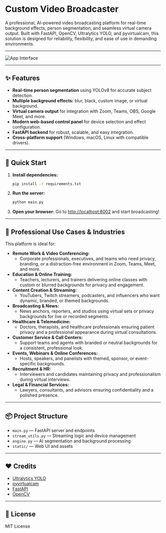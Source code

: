 # Custom Video Broadcaster

A professional, AI-powered video broadcasting platform for real-time background effects, person segmentation, and seamless virtual camera output. Built with FastAPI, OpenCV, Ultralytics YOLO, and pyvirtualcam, this solution is designed for reliability, flexibility, and ease of use in demanding environments.

---

![App Interface](static/Screenshot%202025-07-06%20022333.png)

---

## ✨ Features
- **Real-time person segmentation** using YOLOv8 for accurate subject detection.
- **Multiple background effects:** blur, black, custom image, or virtual background.
- **Virtual camera output** for integration with Zoom, Teams, OBS, Google Meet, and more.
- **Modern web-based control panel** for device selection and effect configuration.
- **FastAPI backend** for robust, scalable, and easy integration.
- **Cross-platform support** (Windows, macOS, Linux with compatible drivers).

---

## 🚀 Quick Start
1. **Install dependencies:**
   ```bash
   pip install -r requirements.txt
   ```
2. **Run the server:**
   ```bash
   python main.py
   ```
3. **Open your browser:**
   Go to [http://localhost:8002](http://localhost:8002) and start broadcasting!

---

## 🏢 Professional Use Cases & Industries
This platform is ideal for:
- **Remote Work & Video Conferencing:**
  - Corporate professionals, executives, and teams who need privacy, branding, or a distraction-free environment in Zoom, Teams, Meet, and more.
- **Education & Online Training:**
  - Teachers, lecturers, and trainers delivering online classes with custom or blurred backgrounds for privacy and engagement.
- **Content Creation & Streaming:**
  - YouTubers, Twitch streamers, podcasters, and influencers who want dynamic, branded, or themed backgrounds.
- **Broadcasting & News:**
  - News anchors, reporters, and studios using virtual sets or privacy backgrounds for live or recorded segments.
- **Healthcare & Telemedicine:**
  - Doctors, therapists, and healthcare professionals ensuring patient privacy and a professional appearance during virtual consultations.
- **Customer Service & Call Centers:**
  - Support teams and agents with branded or neutral backgrounds for a consistent, professional look.
- **Events, Webinars & Online Conferences:**
  - Hosts, speakers, and panelists with themed, sponsor, or event-specific backgrounds.
- **Recruitment & HR:**
  - Interviewers and candidates maintaining privacy and professionalism during virtual interviews.
- **Legal & Financial Services:**
  - Lawyers, consultants, and advisors ensuring confidentiality and a polished presence.

---

## 📦 Project Structure
- `main.py` — FastAPI server and endpoints
- `stream_utils.py` — Streaming logic and device management
- `engine.py` — AI segmentation and background processing
- `static/` — Web UI and assets

---

## ❤️ Credits
- [Ultralytics YOLO](https://github.com/ultralytics/ultralytics)
- [pyvirtualcam](https://github.com/letmaik/pyvirtualcam)
- [FastAPI](https://fastapi.tiangolo.com/)
- [OpenCV](https://opencv.org/)

---

## 📄 License
MIT License
